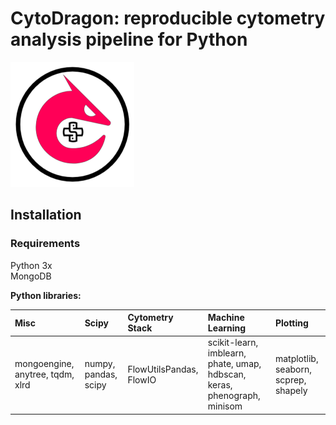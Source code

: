 # CytoDragon: reproducible cytometry analysis pipeline for Python
![Logo](./logo_sm.png)
## Installation

### Requirements
Python 3x \
MongoDB 

**Python libraries:** 

| Misc | Scipy | Cytometry Stack | Machine Learning | Plotting |
| :--- | :--- | :--- | :--- | :--- |
| mongoengine, anytree, tqdm, xlrd | numpy, pandas, scipy | FlowUtilsPandas, FlowIO |scikit-learn, imblearn, phate, umap, hdbscan, keras, phenograph, minisom | matplotlib, seaborn, scprep, shapely|


